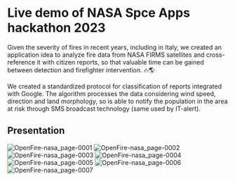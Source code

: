 # Live demo of NASA Spce Apps hackathon 2023
Given the severity of fires in recent years, including in Italy, we created an application idea to analyze fire data from NASA FIRMS satellites and cross-reference it with citizen reports, so that valuable time can be gained between detection and firefighter intervention. 🔥🌎

We created a standardized protocol for classification of reports integrated with Google. The algorithm processes the data considering wind speed, direction and land morphology, so is able to notify the population in the area at risk through SMS broadcast technology (same used by IT-alert).

## Presentation
![OpenFire-nasa_page-0001](https://github.com/Paolo-Beci/NASA-Space-Apps-2023/assets/71789321/bfc6cf65-3862-4c1d-9232-29b38c1f7294)
![OpenFire-nasa_page-0002](https://github.com/Paolo-Beci/NASA-Space-Apps-2023/assets/71789321/9c083a78-d93a-4868-b5d8-ba1ac53cecbb)
![OpenFire-nasa_page-0003](https://github.com/Paolo-Beci/NASA-Space-Apps-2023/assets/71789321/d3900d31-9d77-4ec6-ab74-0210df6f0bad)
![OpenFire-nasa_page-0004](https://github.com/Paolo-Beci/NASA-Space-Apps-2023/assets/71789321/3fcd259e-5a5e-4779-8674-53d6801d3014)
![OpenFire-nasa_page-0005](https://github.com/Paolo-Beci/NASA-Space-Apps-2023/assets/71789321/4cf8e682-5820-4dfb-806b-c709489b227b)
![OpenFire-nasa_page-0006](https://github.com/Paolo-Beci/NASA-Space-Apps-2023/assets/71789321/3a635321-42a2-4c36-8f13-685dc4e07f87)
![OpenFire-nasa_page-0007](https://github.com/Paolo-Beci/NASA-Space-Apps-2023/assets/71789321/5e2929ba-0684-494d-be75-0d9b05741182)
